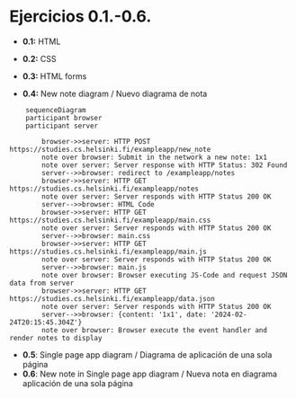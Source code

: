 # Ejercicios 0.1.-0.6.

- **0.1:** HTML
- **0.2:** CSS
- **0.3:** HTML forms

- **0.4:** New note diagram / Nuevo diagrama de nota
```mermaid
    sequenceDiagram
    participant browser
    participant server

        browser->>server: HTTP POST https://studies.cs.helsinki.fi/exampleapp/new_note
        note over browser: Submit in the network a new note: 1x1
        note over server: Server response with HTTP Status: 302 Found
        server-->>browser: redirect to /exampleapp/notes
        browser->>server: HTTP GET https://studies.cs.helsinki.fi/exampleapp/notes
        note over server: Server responds with HTTP Status 200 OK
        server-->>browser: HTML Code
        browser->>server: HTTP GET https://studies.cs.helsinki.fi/exampleapp/main.css
        note over server: Server responds with HTTP Status 200 OK
        server-->>browser: main.css
        browser->>server: HTTP GET https://studies.cs.helsinki.fi/exampleapp/main.js
        note over server: Server responds with HTTP Status 200 OK
        server-->>browser: main.js
        note over browser: Browser executing JS-Code and request JSON data from server
        browser->>server: HTTP GET https://studies.cs.helsinki.fi/exampleapp/data.json
        note over server: Server responds with HTTP Status 200 OK
        server-->>browser: {content: '1x1', date: '2024-02-24T20:15:45.304Z'}
        note over browser: Browser execute the event handler and render notes to display
```
- **0.5**: Single page app diagram / Diagrama de aplicación de una sola página
- **0.6**: New note in Single page app diagram / Nueva nota en diagrama aplicación de una sola página


